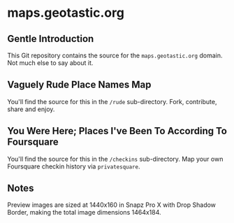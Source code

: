 # maps.geotastic.org

## Gentle Introduction

This Git repository contains the source for the `maps.geotastic.org` domain. Not much else to say about it.

## Vaguely Rude Place Names Map

You'll find the source for this in the `/rude` sub-directory. Fork, contribute, share and enjoy.

## You Were Here; Places I've Been To According To Foursquare

You'll find the source for this in the `/checkins` sub-directory. Map your own Foursquare checkin history via `privatesquare`.

## Notes

Preview images are sized at 1440x160 in Snapz Pro X with Drop Shadow Border, making the total image dimensions 1464x184.